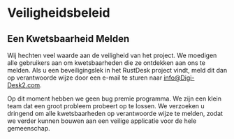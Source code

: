 # Veiligheidsbeleid

## Een Kwetsbaarheid Melden

Wij hechten veel waarde aan de veiligheid van het project. We moedigen alle gebruikers aan om kwetsbaarheden die ze ontdekken 
aan ons te melden. Als u een beveiligingslek in het RustDesk project vindt, meld dit dan op verantwoorde wijze door 
een e-mail te sturen naar info@Digi-Desk2.com.

Op dit moment hebben we geen bug premie programma. We zijn een klein team dat een groot probleem probeert op te lossen. 
We verzoeken u dringend om alle kwetsbaarheden op verantwoorde wijze te melden, zodat we verder kunnen bouwen aan 
een veilige applicatie voor de hele gemeenschap.

